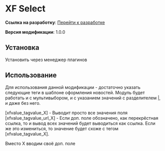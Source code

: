 # XF Select

**Ссылка на
разработку**: [<i class="fa-thin fa-paperclip"></i> Перейти к разработке](https://devcraft.club/downloads/xf-select-vyvod-pravilnogo-znachenija.18/)

**Версия модификации**: <i class="fa-duotone fa-code-branch"></i> 1.0.0

## Установка

Установить через менеджер плагинов

## Использование

Для использования данной модификации - достаточно указать следующие теги в шаблоне оформления новостей. Модуль будет работать и с мультивыбором, и с указанием значений с разделителем |, и даже без него.

[xfvalue_tagvalue_X] - Выводит просто все значения поля
[xfvalue_tagvalue_url_X] - Если доп. поле обозначено, как перекрёстная ссылка, то и вывод всех значений будет выводиться как ссылка. Если же это измениться, то значение будет схоже с тегом [xfvalue_tagvalue_X].

Вместо X вводим своё доп. поле